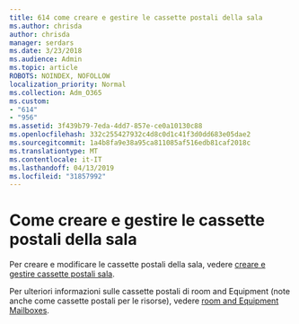 ```yaml
---
title: 614 come creare e gestire le cassette postali della sala
ms.author: chrisda
author: chrisda
manager: serdars
ms.date: 3/23/2018
ms.audience: Admin
ms.topic: article
ROBOTS: NOINDEX, NOFOLLOW
localization_priority: Normal
ms.collection: Adm_O365
ms.custom:
- "614"
- "956"
ms.assetid: 3f439b79-7eda-4dd7-857e-ce0a10130c88
ms.openlocfilehash: 332c255427932c4d8c0d1c41f3d0dd683e05dae2
ms.sourcegitcommit: 1a4b8fa9e38a95ca811085af516edb81caf2018c
ms.translationtype: MT
ms.contentlocale: it-IT
ms.lasthandoff: 04/13/2019
ms.locfileid: "31857992"
---
```

# <a name="how-to-create-and-manage-room-mailboxes"></a>Come creare e gestire le cassette postali della sala

Per creare e modificare le cassette postali della sala, vedere [creare e gestire cassette postali sala](https://technet.microsoft.com/library/jj215781.aspx).

Per ulteriori informazioni sulle cassette postali di room and Equipment (note anche come cassette postali per le risorse), vedere [room and Equipment Mailboxes](https://support.office.com/article/9f518a6d-1e2c-4d44-93f3-e19013a1552b).
